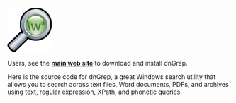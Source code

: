![logo](dnGREP.GUI/Images/Logo-small.gif)

Users, see the **[main web site](http://dngrep.github.io/)** to download and install dnGrep.

Here is the source code for dnGrep, a great Windows search utility that allows you to search across text files, Word documents, PDFs, and archives using text, regular expression, XPath, and phonetic queries.
